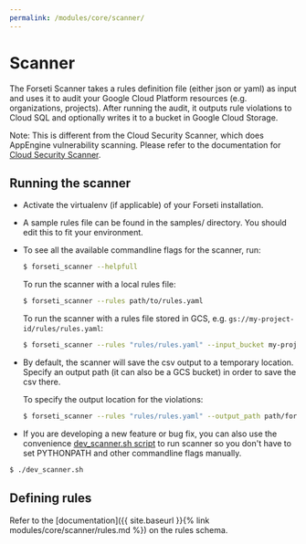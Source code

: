 ```yaml
---
permalink: /modules/core/scanner/
---
```

# Scanner

The Forseti Scanner takes a rules definition file (either json or
yaml) as input and uses it to audit your Google Cloud Platform resources (e.g.
organizations, projects). After running the audit, it outputs rule violations
to Cloud SQL and optionally writes it to a bucket in Google Cloud Storage.

Note: This is different from the Cloud Security Scanner, which does AppEngine vulnerability scanning. Please refer to the documentation for [Cloud Security Scanner](https://cloud.google.com/security-scanner/).

## Running the scanner

* Activate the virtualenv (if applicable) of your Forseti installation.

* A sample rules file can be found in the samples/ directory. You should edit
  this to fit your environment.

* To see all the available commandline flags for the scanner, run:

  ```sh
  $ forseti_scanner --helpfull
  ```

  To run the scanner with a local rules file:

  ```sh
  $ forseti_scanner --rules path/to/rules.yaml
  ```

  To run the scanner with a rules file stored in GCS, e.g.
  `gs://my-project-id/rules/rules.yaml`:

  ```sh
  $ forseti_scanner --rules "rules/rules.yaml" --input_bucket my-project-id
  ```

* By default, the scanner will save the csv output to a temporary
location. Specify an output path (it can also be a GCS bucket) in order to
save the csv there.

  To specify the output location for the violations:

  ```sh
  $ forseti_scanner --rules "rules/rules.yaml" --output_path path/for/output/
  ```

* If you are developing a new feature or bug fix, you can also use the
convenience [dev_scanner.sh script](https://github.com/GoogleCloudPlatform/forseti-security/blob/master/samples/scanner/dev_scanner.sh.sample)
to run scanner so you don't have to set PYTHONPATH and other commandline flags
manually.

```sh
$ ./dev_scanner.sh
```

## Defining rules

Refer to the [documentation]({{ site.baseurl }}{% link modules/core/scanner/rules.md %})
on the rules schema.

